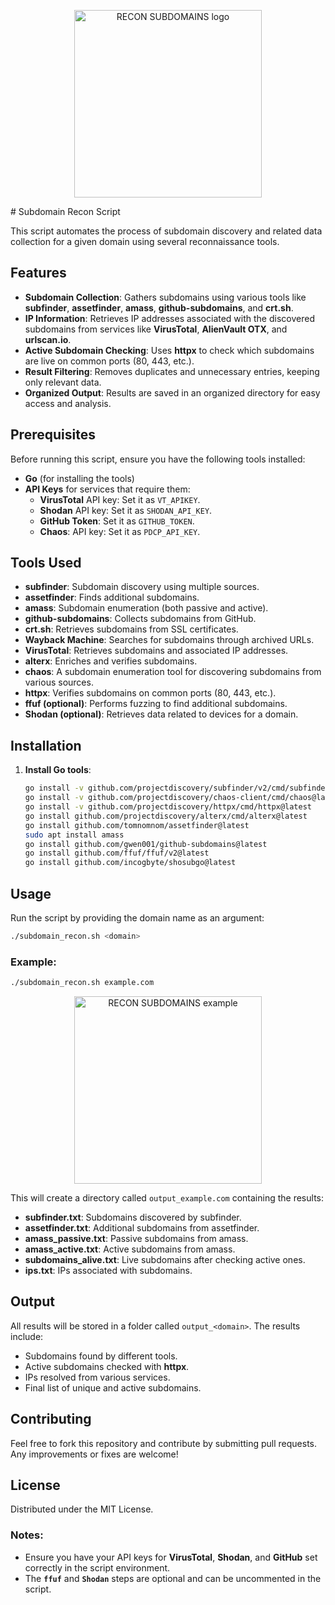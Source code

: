 <p align="center">
  <img src="https://adperem.github.io/assets/img/recon_subdomains/recon_subdomains-logo.png" alt="RECON SUBDOMAINS logo" width="300"/>
</p>
# Subdomain Recon Script

This script automates the process of subdomain discovery and related data collection for a given domain using several reconnaissance tools.

## Features
- **Subdomain Collection**: Gathers subdomains using various tools like **subfinder**, **assetfinder**, **amass**, **github-subdomains**, and **crt.sh**.
- **IP Information**: Retrieves IP addresses associated with the discovered subdomains from services like **VirusTotal**, **AlienVault OTX**, and **urlscan.io**.
- **Active Subdomain Checking**: Uses **httpx** to check which subdomains are live on common ports (80, 443, etc.).
- **Result Filtering**: Removes duplicates and unnecessary entries, keeping only relevant data.
- **Organized Output**: Results are saved in an organized directory for easy access and analysis.

## Prerequisites
Before running this script, ensure you have the following tools installed:
- **Go** (for installing the tools)
- **API Keys** for services that require them:
  - **VirusTotal** API key: Set it as `VT_APIKEY`.
  - **Shodan** API key: Set it as `SHODAN_API_KEY`.
  - **GitHub Token**: Set it as `GITHUB_TOKEN`.
  - **Chaos**: API key: Set it as `PDCP_API_KEY`.

## Tools Used
- **subfinder**: Subdomain discovery using multiple sources.
- **assetfinder**: Finds additional subdomains.
- **amass**: Subdomain enumeration (both passive and active).
- **github-subdomains**: Collects subdomains from GitHub.
- **crt.sh**: Retrieves subdomains from SSL certificates.
- **Wayback Machine**: Searches for subdomains through archived URLs.
- **VirusTotal**: Retrieves subdomains and associated IP addresses.
- **alterx**: Enriches and verifies subdomains.
- **chaos**: A subdomain enumeration tool for discovering subdomains from various sources.
- **httpx**: Verifies subdomains on common ports (80, 443, etc.).
- **ffuf (optional)**: Performs fuzzing to find additional subdomains.
- **Shodan (optional)**: Retrieves data related to devices for a domain.

## Installation

1. **Install Go tools**:
   ```bash
   go install -v github.com/projectdiscovery/subfinder/v2/cmd/subfinder@latest
   go install -v github.com/projectdiscovery/chaos-client/cmd/chaos@latest
   go install -v github.com/projectdiscovery/httpx/cmd/httpx@latest
   go install github.com/projectdiscovery/alterx/cmd/alterx@latest
   go install github.com/tomnomnom/assetfinder@latest
   sudo apt install amass
   go install github.com/gwen001/github-subdomains@latest
   go install github.com/ffuf/ffuf/v2@latest
   go install github.com/incogbyte/shosubgo@latest
   ```

## Usage

Run the script by providing the domain name as an argument:

```bash
./subdomain_recon.sh <domain>
```

### Example:

```bash
./subdomain_recon.sh example.com
```
<p align="center">
  <img src="https://adperem.github.io/assets/img/recon_subdomains/recon_subdomains-ejemplo.png" alt="RECON SUBDOMAINS example" width="300"/>
</p>

This will create a directory called `output_example.com` containing the results:
- **subfinder.txt**: Subdomains discovered by subfinder.
- **assetfinder.txt**: Additional subdomains from assetfinder.
- **amass_passive.txt**: Passive subdomains from amass.
- **amass_active.txt**: Active subdomains from amass.
- **subdomains_alive.txt**: Live subdomains after checking active ones.
- **ips.txt**: IPs associated with subdomains.

## Output
All results will be stored in a folder called `output_<domain>`. The results include:
- Subdomains found by different tools.
- Active subdomains checked with **httpx**.
- IPs resolved from various services.
- Final list of unique and active subdomains.

## Contributing

Feel free to fork this repository and contribute by submitting pull requests. Any improvements or fixes are welcome!

## License

Distributed under the MIT License. 

### Notes:
- Ensure you have your API keys for **VirusTotal**, **Shodan**, and **GitHub** set correctly in the script environment.
- The **`ffuf`** and **`Shodan`** steps are optional and can be uncommented in the script.
